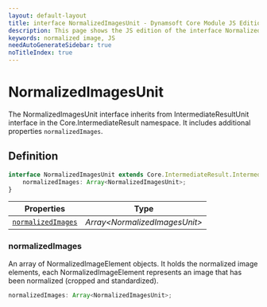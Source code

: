 ```yaml
---
layout: default-layout
title: interface NormalizedImagesUnit - Dynamsoft Core Module JS Edition API Reference
description: This page shows the JS edition of the interface NormalizedImagesUnit in Dynamsoft Core Module.
keywords: normalized image, JS
needAutoGenerateSidebar: true
noTitleIndex: true
---
```


# NormalizedImagesUnit

The NormalizedImagesUnit interface inherits from IntermediateResultUnit interface in the Core.IntermediateResult namespace. It includes additional properties `normalizedImages`.

## Definition

```ts
interface NormalizedImagesUnit extends Core.IntermediateResult.IntermediateResultUnit {
    normalizedImages: Array<NormalizedImagesUnit>;
}
```

| Properties               | Type |
|----------------------|-------------|
| [`normalizedImages`](#normalizedimages) | *Array\<NormalizedImagesUnit>* |

### normalizedImages

An array of NormalizedImageElement objects. It holds the normalized image elements, each NormalizedImageElement represents an image that has been normalized (cropped and standardized).

```ts
normalizedImages: Array<NormalizedImagesUnit>;
```
